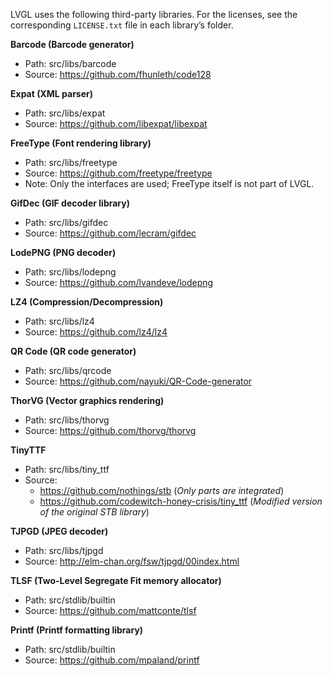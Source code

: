 LVGL uses the following third-party libraries.
For the licenses, see the corresponding `LICENSE.txt` file in each library’s folder.

**Barcode (Barcode generator)**
- Path: src/libs/barcode
- Source: https://github.com/fhunleth/code128

**Expat (XML parser)**
- Path: src/libs/expat
- Source: https://github.com/libexpat/libexpat

**FreeType (Font rendering library)**
- Path: src/libs/freetype
- Source: https://github.com/freetype/freetype
- Note: Only the interfaces are used; FreeType itself is not part of LVGL.

**GifDec (GIF decoder library)**
- Path: src/libs/gifdec
- Source: https://github.com/lecram/gifdec

**LodePNG (PNG decoder)**
- Path: src/libs/lodepng
- Source: https://github.com/lvandeve/lodepng

**LZ4 (Compression/Decompression)**
- Path: src/libs/lz4
- Source: https://github.com/lz4/lz4

**QR Code (QR code generator)**
- Path: src/libs/qrcode
- Source: https://github.com/nayuki/QR-Code-generator

**ThorVG (Vector graphics rendering)**
- Path: src/libs/thorvg
- Source: https://github.com/thorvg/thorvg

**TinyTTF**
- Path: src/libs/tiny_ttf
- Source:
  - https://github.com/nothings/stb (*Only parts are integrated*)
  - https://github.com/codewitch-honey-crisis/tiny_ttf (*Modified version of the original STB library*)

**TJPGD (JPEG decoder)**
- Path: src/libs/tjpgd
- Source: http://elm-chan.org/fsw/tjpgd/00index.html

**TLSF (Two-Level Segregate Fit memory allocator)**
- Path: src/stdlib/builtin
- Source: https://github.com/mattconte/tlsf

**Printf (Printf formatting library)**
- Path: src/stdlib/builtin
- Source: https://github.com/mpaland/printf

